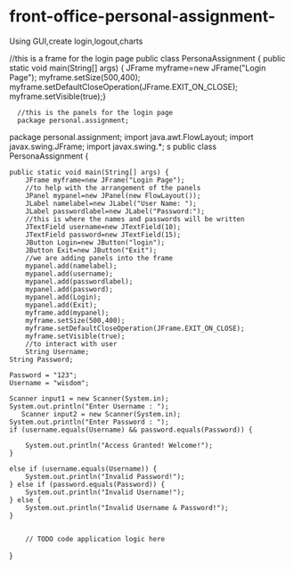 # front-office-personal-assignment-
Using GUI,create login,logout,charts

//this is a frame for the login page
public class PersonaAssignment {
     public static void main(String[] args) {
        JFrame myframe=new JFrame("Login Page");
        myframe.setSize(500,400);
        myframe.setDefaultCloseOperation(JFrame.EXIT_ON_CLOSE);
        myframe.setVisible(true);}
        
       
      //this is the panels for the login page
      package personal.assignment;
package personal.assignment;
import java.awt.FlowLayout;
import javax.swing.JFrame;
import javax.swing.*;
s
public class PersonaAssignment {

    
    public static void main(String[] args) {
        JFrame myframe=new JFrame("Login Page");
        //to help with the arrangement of the panels
        JPanel mypanel=new JPanel(new FlowLayout());
        JLabel namelabel=new JLabel("User Name: ");
        JLabel passwordlabel=new JLabel("Password:");
        //this is where the names and passwords will be written
        JTextField username=new JTextField(10);
        JTextField password=new JTextField(15);
        JButton Login=new JButton("login");
        JButton Exit=new JButton("Exit");
        //we are adding panels into the frame
        mypanel.add(namelabel);
        mypanel.add(username);
        mypanel.add(passwordlabel);
        mypanel.add(password);
        mypanel.add(Login);
        mypanel.add(Exit);
        myframe.add(mypanel);
        myframe.setSize(500,400);
        myframe.setDefaultCloseOperation(JFrame.EXIT_ON_CLOSE);
        myframe.setVisible(true);
        //to interact with user
        String Username;
    String Password;

    Password = "123";
    Username = "wisdom";

    Scanner input1 = new Scanner(System.in);
    System.out.println("Enter Username : ");
       Scanner input2 = new Scanner(System.in);
    System.out.println("Enter Password : ");
    if (username.equals(Username) && password.equals(Password)) {

        System.out.println("Access Granted! Welcome!");
    }

    else if (username.equals(Username)) {
        System.out.println("Invalid Password!");
    } else if (password.equals(Password)) {
        System.out.println("Invalid Username!");
    } else {
        System.out.println("Invalid Username & Password!");
    }


        // TODO code application logic here
    
    
}
